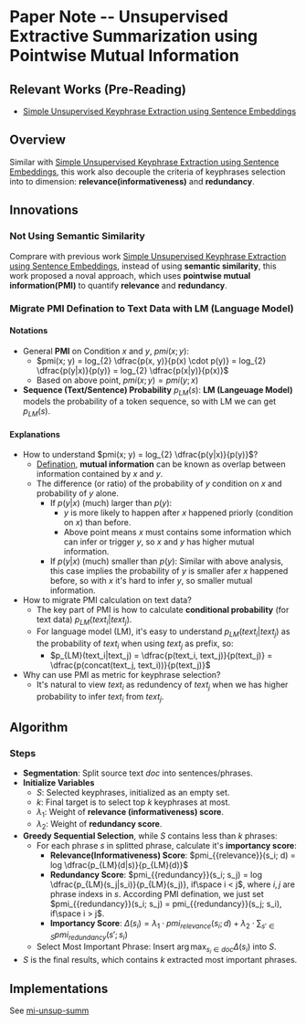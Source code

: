 # Paper Note -- Unsupervised Extractive Summarization using Pointwise Mutual Information
## Relevant Works (Pre-Reading)
* [Simple Unsupervised Keyphrase Extraction using Sentence Embeddings](https://github.com/innerNULL/notes/tree/main/docs/papers/simple-unsupervised-keyphrase-extraction-using-sentence-smbeddings)

## Overview
Similar with [Simple Unsupervised Keyphrase Extraction using Sentence Embeddings](https://github.com/innerNULL/notes/tree/main/docs/papers/simple-unsupervised-keyphrase-extraction-using-sentence-smbeddings), this work also decouple the criteria of keyphrases selection into to dimension: **relevance(informativeness)** and **redundancy**. 

## Innovations
### Not Using Semantic Similarity
Comprare with previous work [Simple Unsupervised Keyphrase Extraction using Sentence Embeddings](https://github.com/innerNULL/notes/tree/main/docs/papers/simple-unsupervised-keyphrase-extraction-using-sentence-smbeddings), instead of using **semantic similarity**, this work proposed a noval approach, which uses **pointwise mutual information(PMI)** to quantify **relevance** and **redundancy**.

### Migrate PMI Defination to Text Data with LM (Language Model)
#### Notations
* General **PMI** on Condition $x$ and $y$,  $pmi(x; y)$:
    * $pmi(x; y) = log_{2} \dfrac{p(x, y)}{p(x) \cdot p(y)} = log_{2} \dfrac{p(y|x)}{p(y)} = log_{2} \dfrac{p(x|y)}{p(x)}$
    * Based on above point, $pmi(x; y) = pmi(y; x)$
* **Sequence (Text/Sentence) Probability** $p_{LM}(s)$: **LM (Langeuage Model)** models the probability of a token sequence, so with LM we can get $p_{LM}(s)$.

#### Explanations
* How to understand $pmi(x; y) = log_{2} \dfrac{p(y|x)}{p(y)}$?
    * [Defination](https://en.wikipedia.org/wiki/Pointwise_mutual_information), **mutual information** can be known as overlap between information contained by $x$ and $y$.
    * The difference (or ratio) of the probability of $y$ condition on $x$ and probability of $y$ alone.
        * If $p(y|x)$ (much) larger than $p(y)$: 
            * $y$ is more likely to happen after $x$ happened priorly (condition on $x$) than before.
            * Above point means $x$ must contains some information which can infer or trigger $y$, so $x$ and $y$ has higher mutual information.
        * If $p(y|x)$ (much) smaller than $p(y)$: Similar with above analysis, this case implies the probability of $y$ is smaller afer $x$ happened before, so with $x$ it's hard to infer $y$, so smaller mutual information.
* How to migrate PMI calculation on text data?
    * The key part of PMI is how to calculate **conditional probability** (for text data) $p_{LM}(text_i|text_j)$.
    * For language model (LM), it's easy to understand $p_{LM}(text_i|text_j)$ as the probability of $text_i$ when using $text_j$ as prefix, so:
        * $p_{LM}(text_i|text_j) = \dfrac{p(text_i, text_j)}{p(text_j)} = \dfrac{p(concat(text_j, text_i))}{p(text_j)}$ 
* Why can use PMI as metric for keyphrase selection? 
    * It's natural to view $text_i$ as redundency of $text_j$ when we has higher probability to infer $text_i$ from $text_j$.


## Algorithm
### Steps
* **Segmentation**: Split source text $doc$ into sentences/phrases.
* **Initialize Variables**
    * $S$: Selected keyphrases, initialized as an empty set.
    * $k$: Final target is to select top $k$ keyphrases at most.
    * $\lambda_1$: Weight of **relevance (informativeness) score**.
    * $\lambda_2$: Weight of **redundancy score**.
* **Greedy Sequential Selection**, while $S$ contains less than $k$ phrases:
    * For each phrase $s$ in splitted phrase, calculate it's **importancy score**:
        * **Relevance(Informativeness) Score**: $pmi_{{relevance}}(s_i; d) = log \dfrac{p_{LM}(d|s)}{p_{LM}(d)}$
        * **Redundancy Score**: $pmi_{{redundancy}}(s_i; s_j) = log \dfrac{p_{LM}(s_j|s_i)}{p_{LM}(s_j)}, if\space i < j$, where $i, j$ are phrase indexs in $s$. According PMI defination, we just set $pmi_{{redundancy}}(s_i; s_j) = pmi_{{redundancy}}(s_j; s_i), if\space i > j$. 
        * **Importancy Score**: $\Delta(s_i) = \lambda_1 \cdot pmi_{{relevance}}(s_i; d) + \lambda_2 \cdot \sum_{s'  \in S} pmi_{{redundancy}}(s'; s_i)$
    * Select Most Important Phrase: Insert $\arg \max_{s_i \in doc}  \Delta(s_i)$ into $S$.
* $S$ is the final results, which contains $k$ extracted most important phrases.


## Implementations
See [mi-unsup-summ](https://github.com/vishakhpk/mi-unsup-summ)